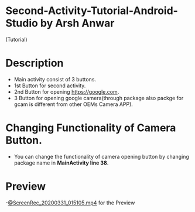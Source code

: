 # Second-Activity-Tutorial-Android-Studio by Arsh Anwar
 (Tutorial)

# Description
- Main activity consist of 3 buttons. 
- 1st Button for second activity.
- 2nd Button for opening https://google.com.
- 3 Button for opening google camera(through package also packge for gcam is different from other OEMs Camera APP).

# Changing Functionality of Camera Button.
- You can change the functionality of camera opening button by changing package name in **MainActivity line 38**.

# Preview

-[@ScreenRec_20200331_015105.mp4](https://github.com/arshanwar/Second-Activity-Tutorial-Android-Studio/blob/master/ScreenRec_20200331_015105.mp4) for the Preview
